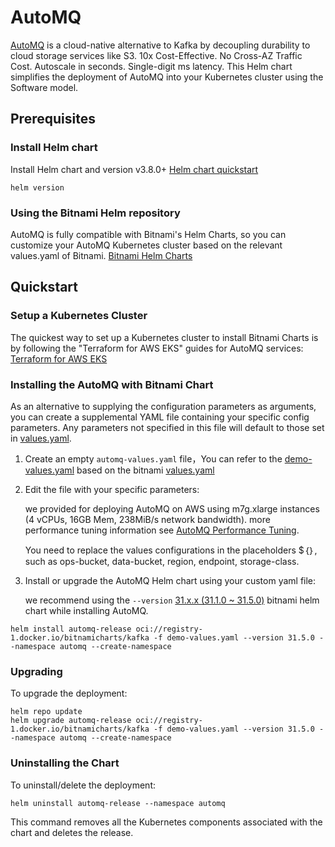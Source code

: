 # AutoMQ

[AutoMQ](https://www.automq.com/) is a cloud-native alternative to Kafka by decoupling durability to cloud storage services like S3. 10x Cost-Effective. No Cross-AZ Traffic Cost. Autoscale in seconds. Single-digit ms latency.
This Helm chart simplifies the deployment of AutoMQ into your Kubernetes cluster using the Software model.

## Prerequisites
### Install Helm chart
Install Helm chart and version v3.8.0+
[Helm chart quickstart](https://helm.sh/zh/docs/intro/quickstart/)
```shell
helm version
```
### Using the Bitnami Helm repository
AutoMQ is fully compatible with Bitnami's Helm Charts, so you can customize your AutoMQ Kubernetes cluster based on the relevant values.yaml of Bitnami.
[Bitnami Helm Charts](https://github.com/bitnami/charts)

## Quickstart
### Setup a Kubernetes Cluster
The quickest way to set up a Kubernetes cluster to install Bitnami Charts is by following the "Terraform for AWS EKS" guides for AutoMQ services:
[Terraform for AWS EKS](../../kubernetes/aws/terraform/README.md)


### Installing the AutoMQ with Bitnami Chart

As an alternative to supplying the configuration parameters as arguments, you can create a supplemental YAML file containing your specific config parameters. Any parameters not specified in this file will default to those set in [values.yaml](values.yaml).

1. Create an empty `automq-values.yaml` file，You can refer to the [demo-values.yaml](demo-values.yaml)  based on the bitnami [values.yaml](https://github.com/bitnami/charts/blob/main/bitnami/kafka/values.yaml)
2. Edit the file with your specific parameters:

    we provided for deploying AutoMQ on AWS using m7g.xlarge instances (4 vCPUs, 16GB Mem, 238MiB/s network bandwidth). more performance tuning information see [AutoMQ Performance Tuning](https://www.automq.com/docs/automq/deployment/performance-tuning-for-broker).


    You need to replace the values configurations in the placeholders $｛｝, such as ops-bucket, data-bucket, region, endpoint, storage-class.

3. Install or upgrade the AutoMQ Helm chart using your custom yaml file:

    we recommend using the `--version` [31.x.x (31.1.0 ~ 31.5.0)](https://artifacthub.io/packages/helm/bitnami/kafka) bitnami helm chart while installing AutoMQ.

```shell
helm install automq-release oci://registry-1.docker.io/bitnamicharts/kafka -f demo-values.yaml --version 31.5.0 --namespace automq --create-namespace
```

### Upgrading

To upgrade the deployment:

```shell
helm repo update
helm upgrade automq-release oci://registry-1.docker.io/bitnamicharts/kafka -f demo-values.yaml --version 31.5.0 --namespace automq --create-namespace
```

### Uninstalling the Chart

To uninstall/delete the deployment:

```shell
helm uninstall automq-release --namespace automq
```

This command removes all the Kubernetes components associated with the chart and deletes the release.
